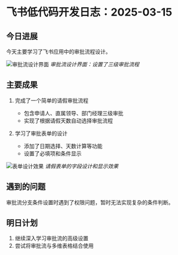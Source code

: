 # 飞书低代码开发日志：2025-03-15

## 今日进展

今天主要学习了飞书应用中的审批流程设计。

![审批流设计界面](https://i.imgur.com/example6.png)
*审批流设计界面：设置了三级审批流程*

## 主要成果

1. 完成了一个简单的请假审批流程
   - 包含申请人、直属领导、部门经理三级审批
   - 实现了根据请假天数自动选择审批流程

2. 学习了审批表单的设计
   - 添加了日期选择、天数计算等功能
   - 设置了必填项和条件显示

![表单设计效果](https://i.imgur.com/example7.png)
*请假表单的字段设计和显示效果*

## 遇到的问题

审批流分支条件设置时遇到了权限问题，暂时无法实现复杂的条件判断。

## 明日计划

1. 继续深入学习审批流的高级设置
2. 尝试将审批流与多维表格结合使用 